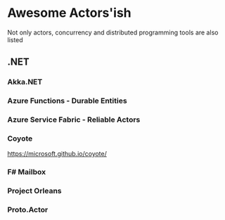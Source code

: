 # Awesome Actors'ish

Not only actors, concurrency and distributed programming tools are also listed

## .NET

### Akka.NET

### Azure Functions - Durable Entities

### Azure Service Fabric - Reliable Actors

### Coyote

https://microsoft.github.io/coyote/

### F# Mailbox

### Project Orleans

### Proto.Actor

